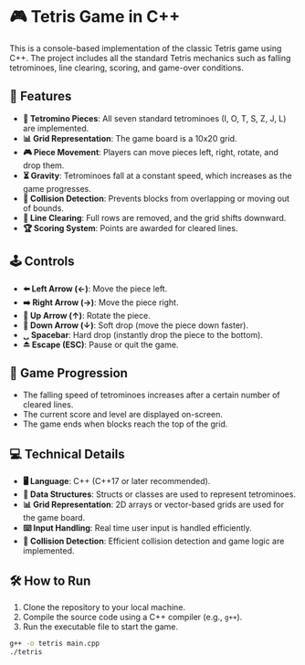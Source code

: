 # 🎮 Tetris Game in C++

This is a console-based implementation of the classic Tetris game using C++. The project includes all the standard Tetris mechanics such as falling tetrominoes, line clearing, scoring, and game-over conditions.

## 🚀 Features

- **🧩 Tetromino Pieces**: All seven standard tetrominoes (I, O, T, S, Z, J, L) are implemented.
- **📊 Grid Representation**: The game board is a 10x20 grid.
- **🎮 Piece Movement**: Players can move pieces left, right, rotate, and drop them.
- **⏳ Gravity**: Tetrominoes fall at a constant speed, which increases as the game progresses.
- **🚫 Collision Detection**: Prevents blocks from overlapping or moving out of bounds.
- **🧹 Line Clearing**: Full rows are removed, and the grid shifts downward.
- **🏆 Scoring System**: Points are awarded for cleared lines.

## 🕹️ Controls

- **⬅️ Left Arrow (←)**: Move the piece left.
- **➡️ Right Arrow (→)**: Move the piece right.
- **🔼 Up Arrow (↑)**: Rotate the piece.
- **🔽 Down Arrow (↓)**: Soft drop (move the piece down faster).
- **␣ Spacebar**: Hard drop (instantly drop the piece to the bottom).
- **⏏️ Escape (ESC)**: Pause or quit the game.

## 🎲 Game Progression

- The falling speed of tetrominoes increases after a certain number of cleared lines.
- The current score and level are displayed on-screen.
- The game ends when blocks reach the top of the grid.

## 💻 Technical Details

- **🖥️ Language**: C++ (C++17 or later recommended).
- **📂 Data Structures**: Structs or classes are used to represent tetrominoes.
- **📊 Grid Representation**: 2D arrays or vector-based grids are used for the game board.
- **⌨️ Input Handling**: Real time user input is handled efficiently.
- **🚫 Collision Detection**: Efficient collision detection and game logic are implemented.

## 🛠️ How to Run

1. Clone the repository to your local machine.
2. Compile the source code using a C++ compiler (e.g., `g++`).
3. Run the executable file to start the game.

```bash
g++ -o tetris main.cpp
./tetris
